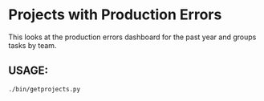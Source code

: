 Projects with Production Errors
===============================

This looks at the production errors dashboard for the past year
and groups tasks by team.

USAGE:
---

    ./bin/getprojects.py
